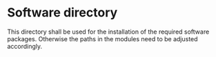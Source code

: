 <!--
SPDX-FileCopyrightText: 2021 Gabriel J. Schwarzkopf <sispo-devs@outlook.com>

SPDX-License-Identifier: GPL-3.0-or-later
-->

# Software directory
This directory shall be used for the installation of the required software packages. Otherwise the paths in the modules need to be adjusted accordingly.
